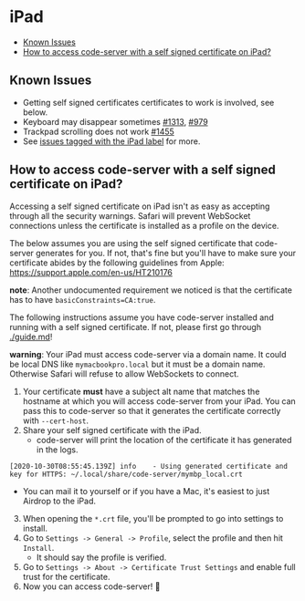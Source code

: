 <!-- START doctoc generated TOC please keep comment here to allow auto update -->
<!-- DON'T EDIT THIS SECTION, INSTEAD RE-RUN doctoc TO UPDATE -->
# iPad

- [Known Issues](#known-issues)
- [How to access code-server with a self signed certificate on iPad?](#how-to-access-code-server-with-a-self-signed-certificate-on-ipad)

<!-- END doctoc generated TOC please keep comment here to allow auto update -->

## Known Issues

- Getting self signed certificates certificates to work is involved, see below.
- Keyboard may disappear sometimes [#1313](https://github.com/cdr/code-server/issues/1313), [#979](https://github.com/cdr/code-server/issues/979)
- Trackpad scrolling does not work [#1455](https://github.com/cdr/code-server/issues/1455)
- See [issues tagged with the iPad label](https://github.com/cdr/code-server/issues?q=is%3Aopen+is%3Aissue+label%3AiPad) for more.

## How to access code-server with a self signed certificate on iPad?

Accessing a self signed certificate on iPad isn't as easy as accepting through all
the security warnings. Safari will prevent WebSocket connections unless the certificate
is installed as a profile on the device.

The below assumes you are using the self signed certificate that code-server
generates for you. If not, that's fine but you'll have to make sure your certificate
abides by the following guidelines from Apple: https://support.apple.com/en-us/HT210176

**note**: Another undocumented requirement we noticed is that the certificate has to have `basicConstraints=CA:true`.

The following instructions assume you have code-server installed and running
with a self signed certificate. If not, please first go through [./guide.md](./guide.md)!

**warning**: Your iPad must access code-server via a domain name. It could be local
DNS like `mymacbookpro.local` but it must be a domain name. Otherwise Safari will
refuse to allow WebSockets to connect.

1. Your certificate **must** have a subject alt name that matches the hostname
   at which you will access code-server from your iPad. You can pass this to code-server
   so that it generates the certificate correctly with `--cert-host`.
2. Share your self signed certificate with the iPad.
   - code-server will print the location of the certificate it has generated in the logs.

```
[2020-10-30T08:55:45.139Z] info    - Using generated certificate and key for HTTPS: ~/.local/share/code-server/mymbp_local.crt
```

- You can mail it to yourself or if you have a Mac, it's easiest to just Airdrop to the iPad.

3. When opening the `*.crt` file, you'll be prompted to go into settings to install.
4. Go to `Settings -> General -> Profile`, select the profile and then hit `Install`.
   - It should say the profile is verified.
5. Go to `Settings -> About -> Certificate Trust Settings` and enable full trust for
   the certificate.
6. Now you can access code-server! 🍻
